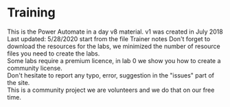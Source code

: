 # Training
This is the Power Automate in a day v8 material.
v1 was created in July 2018
Last updated: 5/28/2020
start from the file Trainer notes 
Don't forget to download the resources for the labs, we minimized the number of resource files you need to create the labs.  
Some labs require a premium licence, in lab 0 we show you how to create a community license.  
Don't hesitate to report any typo, error, suggestion in the "issues" part of the site.  
This is a community project we are volunteers and we do that on our free time.
